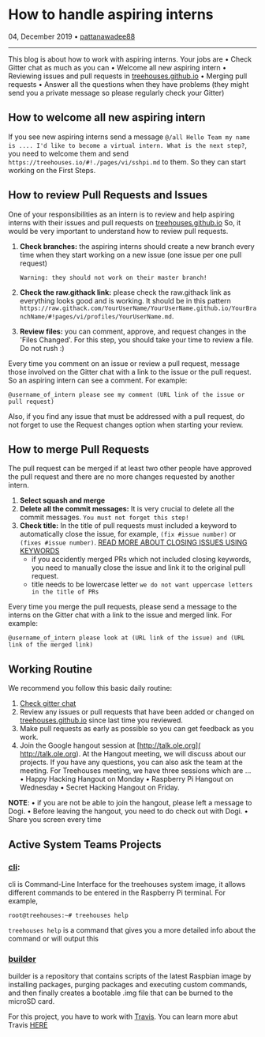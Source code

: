 # How to handle aspiring interns

04, December 2019 • [pattanawadee88](https://github.com/pattanawadee88)

---

This blog is about how to work with aspiring interns. Your jobs are 
• Check Gitter chat as much as you can
• Welcome all new aspiring intern 
• Reviewing issues and pull requests in [treehouses.github.io](https://github.com/treehouses/treehouses.github.io)
• Merging pull requests
• Answer all the questions when they have problems (they might send you a private message so please regularly check your Gitter)

## How to welcome all new aspiring intern
If you see new aspiring interns send a message `@/all Hello Team my name is .... I'd like to become a virtual intern. What is the next step?`, you need to welcome them and send `https://treehouses.io/#!./pages/vi/sshpi.md` to them. So they can start working on the First Steps. 

## How to review Pull Requests and Issues
One of your responsibilities as an intern is to review and help aspiring interns with their issues and pull requests on [treehouses.github.io](https://github.com/treehouses/treehouses.github.io) 
So, it would be very important to understand how to review pull requests.

1. **Check branches:** the aspiring interns should create a new branch every time when they start working on a new issue (one issue per one pull request)

    `Warning: they should not work on their master branch!`
    
1. **Check the raw.githack link:** please check the raw.githack link as everything looks good and is working. It should be in this pattern `https://raw.githack.com/YourUserName/YourUserName.github.io/YourBranchName/#!pages/vi/profiles/YourUserName.md`.
1. **Review files:** you can comment, approve, and request changes in the 'Files Changed'. For this step, you should take your time to review a file. Do not rush :)

Every time you comment on an issue or review a pull request, message those involved on the Gitter chat with a link to the issue or the pull request. So an aspiring intern can see a comment. For example: 
```
@username_of_intern please see my comment (URL link of the issue or pull request)
```
Also, if you find any issue that must be addressed with a pull request, do not forget to use the Request changes option when starting your review.

## How to merge Pull Requests
The pull request can be merged if at least two other people have approved the pull request and there are no more changes requested by another intern.

1. **Select squash and merge**
1. **Delete all the commit messages:** It is very crucial to delete all the commit messages. `You must not forget this step!`
1. **Check title:** In the title of pull requests must included a keyword to automatically close the issue, for example, `(fix #issue number)` or `(fixes #issue number)`. [READ MORE ABOUT CLOSING ISSUES USING KEYWORDS](https://help.github.com/en/github/managing-your-work-on-github/closing-issues-using-keywords) 
    * if you accidently merged PRs which not included closing keywords, you need to manually close the issue and link it to the original pull request.
    * title needs to be lowercase letter `we do not want uppercase letters in the title of PRs`
    
Every time you merge the pull requests, please send a message to the interns on the Gitter chat with a link to the issue and merged link. For example:

```
@username_of_intern please look at (URL link of the issue) and (URL link of the merged link)
```

## Working Routine
We recommend you follow this basic daily routine:

1. [Check gitter chat](https://gitter.im/treehouses/Lobby)
1. Review any issues or pull requests that have been added or changed on [treehouses.github.io](https://github.com/treehouses/treehouses.github.io) since last time you reviewed.
1. Make pull requests as early as possible so you can get feedback as you work.
1. Join the Google hangout session at [http://talk.ole.org]( http://talk.ole.org). At the Hangout meeting, we will discuss about our projects. If you have any questions, you can also ask the team at the meeting. For Treehouses meeting, we have three sessions which are ...
• Happy Hacking Hangout on Monday
• Raspberry Pi Hangout on Wednesday
• Secret Hacking Hangout on Friday. 

**NOTE**:
• if you are not be able to join the hangout, please left a message to Dogi. 
• Before leaving the hangout, you need to do check out with Dogi.
• Share you screen every time 

## Active System Teams Projects
### [cli](https://github.com/treehouses/cli): 
cli is Command-Line Interface for the treehouses system image, it allows different commands to be entered in the Raspberry Pi terminal. 
For example, 
```
root@treehouses:~# treehouses help
```
`treehouses help` is a command that gives you a more detailed info about the command or will output this

### [builder](https://github.com/treehouses/builder)
builder is a repository that contains scripts of the latest Raspbian image by installing packages, purging packages and executing custom commands, and then finally creates a bootable .img file that can be burned to the microSD card.

For this project, you have to work with [Travis](https://travis-ci.org/treehouses?utm_medium=notification&utm_source=github_status). You can learn more abut Travis [HERE](https://docs.travis-ci.com/user/for-beginners/)
